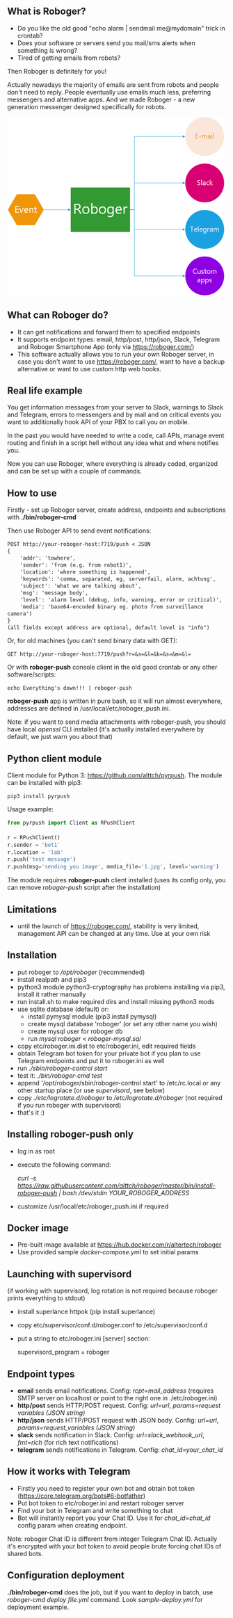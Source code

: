 What is Roboger?
----------------

* Do you like the old good "echo alarm | sendmail me@mydomain" trick in crontab?
* Does your software or servers send you mail/sms alerts when something is
  wrong?
* Tired of getting emails from robots?

Then Roboger is definitely for you!

Actually nowadays the majority of emails are sent from robots and people don't
need to reply. People eventually use emails much less, preferring messengers
and alternative apps. And we made Roboger - a new generation messenger designed
specifically for robots.

![How Roboger works](roboger-scheme.png?raw=true "How Roboger works")

What can Roboger do?
--------------------

* It can get notifications and forward them to specified endpoints
* It supports endpoint types: email, http/post, http/json, Slack, Telegram and
  Roboger Smartphone App (only via https://roboger.com/)
* This software actually allows you to run your own Roboger server, in case you
  don't want to use https://roboger.com/, want to have a backup alternative or
  want to use custom http web hooks.

Real life example
-----------------

You get information messages from your server to Slack, warnings to Slack and
Telegram, errors to messengers and by mail and on critical events you want to
additionally hook API of your PBX to call you on mobile.

In the past you would have needed to write a code, call APIs, manage event
routing and finish in a script hell without any idea what and where notifies
you.
  
Now you can use Roboger, where everything is already coded, organized and can
be set up with a couple of commands.

How to use
----------

Firstly - set up Roboger server, create address, endpoints and subscriptions
with **./bin/roboger-cmd**

Then use Roboger API to send event notifications:

    POST http://your-roboger-host:7719/push < JSON
    {
        'addr': 'towhere',
        'sender': 'from (e.g. from robot1)',
        'location': 'where something is happened',
        'keywords': 'comma, separated, eg, serverfail, alarm, achtung',
        'subject': 'what we are talking about',
        'msg': 'message body',
        'level': 'alarm level (debug, info, warning, error or critical)',
        'media': 'base64-encoded binary eg. photo from surveillance camera')
    }
    (all fields except address are optional, default level is "info")

Or, for old machines (you can't send binary data with GET):

    GET http://your-roboger-host:7719/push?r=&s=&l=&k=&s=&m=&l=

Or with **roboger-push** console client in the old good crontab or any other
software/scripts:

    echo Everything's down!!! | roboger-push

**roboger-push** app is written in pure bash, so it will run almost everywhere,
addresses are defined in /usr/local/etc/roboger_push.ini.

Note: if you want to send media attachments with roboger-push, you should have
local *openssl* CLI installed (it's actually installed everywhere by default,
we just warn you about that)

Python client module
----------------------

Client module for Python 3: https://github.com/alttch/pyrpush. The module can
be installed with pip3:

    pip3 install pyrpush
    
Usage example:
 
```python
from pyrpush import Client as RPushClient

r = RPushClient()
r.sender = 'bot1'
r.location = 'lab'
r.push('test message')
r.push(msg='sending you image', media_file='1.jpg', level='warning')
```

The module requires **roboger-push** client installed (uses its config only, you
can remove *roboger-push* script after the installation)

Limitations
-----------

* until the launch of https://roboger.com/, stability is very limited,
  management API can be changed at any time. Use at your own risk

Installation
------------

* put roboger to */opt/roboger* (recommended)
* install realpath and pip3
* python3 module python3-cryptography has problems installing via pip3, install
  it rather manually
* run install.sh to make required dirs and install missing python3 mods
* use sqlite database (default) or:
  * install pymysql module (pip3 install pymysql)
  * create mysql database 'roboger' (or set any other name you wish)
  * create mysql user for roboger db
  * run *mysql roboger < roboger-mysql.sql*
* copy etc/roboger.ini.dist to etc/roboger.ini, edit required fields
* obtain Telegram bot token for your private bot if you plan to use
  Telegram endpoints and put it to roboger.ini as well
* run *./sbin/roboger-control start*
* test it: *./bin/roboger-cmd test*
* append '/opt/roboger/sbin/roboger-control start' to /etc/rc.local or any other
  startup place (or use *supervisord*, see below)
* copy *./etc/logrotate.d/roboger* to */etc/logrotate.d/roboger* (not required
  if you run roboger with supervisord)
* that's it :)

Installing roboger-push only
----------------------------

* log in as root
* execute the following command: 

    *curl -s https://raw.githubusercontent.com/alttch/roboger/master/bin/install-roboger-push | bash /dev/stdin YOUR_ROBOGER_ADDRESS*

* customize /usr/local/etc/roboger_push.ini if required

Docker image
------------

* Pre-built image available at https://hub.docker.com/r/altertech/roboger
* Use provided sample *docker-compose.yml* to set initial params

Launching with supervisord
--------------------------

(if working with supervisord, log rotation is not required because roboger
prints everything to stdout)

* install superlance httpok (pip install superlance)
* copy etc/supervisor/conf.d/roboger.conf to /etc/supervisor/conf.d
* put a string to etc/roboger.ini [server] section:

    supervisord_program = roboger

Endpoint types
--------------

* **email** sends email notifications. Config: *rcpt=mail_address* (requires
  SMTP server on localhost or point to the right one in ./etc/roboger.ini)
* **http/post** sends HTTP/POST request. Config: *url=url*, *params=request
  variables (JSON string)*
* **http/json** sends HTTP/POST request with JSON body. Config: *url=url*,
  *params=request_variables (JSON string)*
* **slack** sends notification in Slack. Config: *url=slack_webhook_url*,
  *fmt=rich* (for rich text notifications)
* **telegram** sends notifications in Telegram. Config: *chat_id=your_chat_id*

How it works with Telegram
--------------------------

* Firstly you need to register your own bot and obtain bot token
  (https://core.telegram.org/bots#6-botfather)
* Put bot token to etc/roboger.ini and restart roboger server
* Find your bot in Telegram and write something to chat
* Bot will instantly report you your Chat ID. Use it for *chat_id=chat_id*
  config param when creating endpoint.

Note: roboger Chat ID is different from integer Telegram Chat ID. Actually it's
encrypted with your bot token to avoid people brute forcing chat IDs of shared
bots.

Configuration deployment
------------------------

**./bin/roboger-cmd** does the job, but if you want to deploy in batch, use
*roboger-cmd deploy file.yml* command. Look *sample-deploy.yml* for deployment
example.
